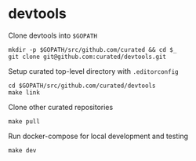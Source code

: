 # devtools

Clone devtools into `$GOPATH`

```
mkdir -p $GOPATH/src/github.com/curated && cd $_
git clone git@github.com:curated/devtools.git
```

Setup curated top-level directory with `.editorconfig`

```
cd $GOPATH/src/github.com/curated/devtools
make link
```

Clone other curated repositories

```
make pull
```

Run docker-compose for local development and testing

```
make dev
```
